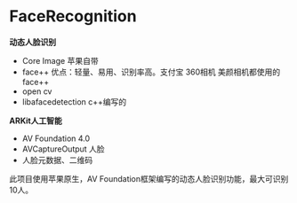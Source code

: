 # FaceRecognition
**动态人脸识别**

- Core Image 苹果自带
- face++ 优点：轻量、易用、识别率高。支付宝 360相机 美颜相机都使用的face++
- open cv
- libafacedetection c++编写的

**ARKit人工智能**
- AV Foundation 4.0
- AVCaptureOutput 人脸
- 人脸元数据、二维码

此项目使用苹果原生，AV Foundation框架编写的动态人脸识别功能，最大可识别10人。
